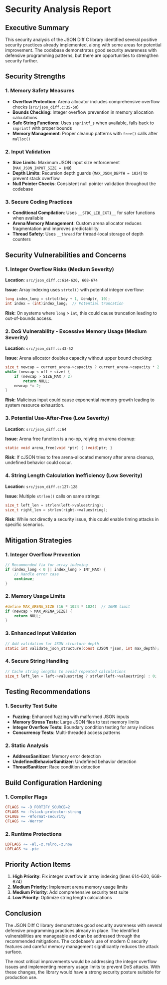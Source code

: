 # Security Analysis Report

## Executive Summary

This security analysis of the JSON Diff C library identified several positive security practices already implemented, along with some areas for potential improvement. The codebase demonstrates good security awareness with defensive programming patterns, but there are opportunities to strengthen security further.

## Security Strengths

### 1. Memory Safety Measures
- **Overflow Protection**: Arena allocator includes comprehensive overflow checks (`src/json_diff.c:35-50`)
- **Bounds Checking**: Integer overflow prevention in memory allocation calculations
- **Safe String Functions**: Uses `snprintf_s` when available, falls back to `snprintf` with proper bounds
- **Memory Management**: Proper cleanup patterns with `free()` calls after `malloc()`

### 2. Input Validation
- **Size Limits**: Maximum JSON input size enforcement (`MAX_JSON_INPUT_SIZE = 1MB`)
- **Depth Limits**: Recursion depth guards (`MAX_JSON_DEPTH = 1024`) to prevent stack overflow
- **Null Pointer Checks**: Consistent null pointer validation throughout the codebase

### 3. Secure Coding Practices
- **Conditional Compilation**: Uses `__STDC_LIB_EXT1__` for safer functions when available
- **Arena Memory Management**: Custom arena allocator reduces fragmentation and improves predictability
- **Thread Safety**: Uses `__thread` for thread-local storage of depth counters

## Security Vulnerabilities and Concerns

### 1. Integer Overflow Risks (Medium Severity)

**Location**: `src/json_diff.c:614-620, 668-674`

**Issue**: Array indexing uses `strtol()` with potential integer overflow:
```c
long index_long = strtol(key + 1, &endptr, 10);
int index = (int)index_long;  // Potential truncation
```

**Risk**: On systems where `long` > `int`, this could cause truncation leading to out-of-bounds access.

### 2. DoS Vulnerability - Excessive Memory Usage (Medium Severity)

**Location**: `src/json_diff.c:43-52`

**Issue**: Arena allocator doubles capacity without upper bound checking:
```c
size_t newcap = current_arena->capacity ? current_arena->capacity * 2 : size * 2;
while (newcap < off + size) {
    if (newcap > SIZE_MAX / 2)
        return NULL;
    newcap *= 2;
}
```

**Risk**: Malicious input could cause exponential memory growth leading to system resource exhaustion.

### 3. Potential Use-After-Free (Low Severity)

**Location**: `src/json_diff.c:64`

**Issue**: Arena free function is a no-op, relying on arena cleanup:
```c
static void arena_free(void *ptr) { (void)ptr; }
```

**Risk**: If cJSON tries to free arena-allocated memory after arena cleanup, undefined behavior could occur.

### 4. String Length Calculation Inefficiency (Low Severity)

**Location**: `src/json_diff.c:127-128`

**Issue**: Multiple `strlen()` calls on same strings:
```c
size_t left_len = strlen(left->valuestring);
size_t right_len = strlen(right->valuestring);
```

**Risk**: While not directly a security issue, this could enable timing attacks in specific scenarios.

## Mitigation Strategies

### 1. Integer Overflow Prevention
```c
// Recommended fix for array indexing
if (index_long < 0 || index_long > INT_MAX) {
    // Handle error case
    continue;
}
```

### 2. Memory Usage Limits
```c
#define MAX_ARENA_SIZE (16 * 1024 * 1024)  // 16MB limit
if (newcap > MAX_ARENA_SIZE) {
    return NULL;
}
```

### 3. Enhanced Input Validation
```c
// Add validation for JSON structure depth
static int validate_json_structure(const cJSON *json, int max_depth);
```

### 4. Secure String Handling
```c
// Cache string lengths to avoid repeated calculations
size_t left_len = left->valuestring ? strlen(left->valuestring) : 0;
```

## Testing Recommendations

### 1. Security Test Suite
- **Fuzzing**: Enhanced fuzzing with malformed JSON inputs
- **Memory Stress Tests**: Large JSON files to test memory limits
- **Integer Overflow Tests**: Boundary condition testing for array indices
- **Concurrency Tests**: Multi-threaded access patterns

### 2. Static Analysis
- **AddressSanitizer**: Memory error detection
- **UndefinedBehaviorSanitizer**: Undefined behavior detection
- **ThreadSanitizer**: Race condition detection

## Build Configuration Hardening

### 1. Compiler Flags
```makefile
CFLAGS += -D_FORTIFY_SOURCE=2
CFLAGS += -fstack-protector-strong
CFLAGS += -Wformat-security
CFLAGS += -Werror
```

### 2. Runtime Protections
```makefile
LDFLAGS += -Wl,-z,relro,-z,now
LDFLAGS += -pie
```

## Priority Action Items

1. **High Priority**: Fix integer overflow in array indexing (lines 614-620, 668-674)
2. **Medium Priority**: Implement arena memory usage limits
3. **Medium Priority**: Add comprehensive security test suite
4. **Low Priority**: Optimize string length calculations

## Conclusion

The JSON Diff C library demonstrates good security awareness with several defensive programming practices already in place. The identified vulnerabilities are manageable and can be addressed through the recommended mitigations. The codebase's use of modern C security features and careful memory management significantly reduces the attack surface.

The most critical improvements would be addressing the integer overflow issues and implementing memory usage limits to prevent DoS attacks. With these changes, the library would have a strong security posture suitable for production use.